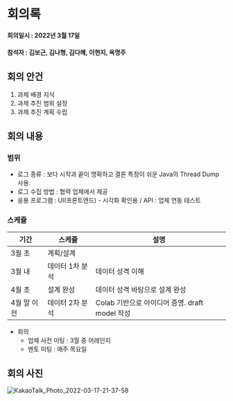 # 회의록
#### 회의일시 : 2022년 3월 17일
#### 참석자 : 김보근, 김나형, 김다혜, 이현지, 옥명주

## 회의 안건
1. 과제 배경 지식
2. 과제 추진 범위 설정
3. 과제 추진 계획 수립

## 회의 내용
### 범위
- 로그 종류 : 보다 시작과 끝이 명확하고 결론 특정이 쉬운 Java의 Thread Dump 사용.
- 로그 수집 방법 : 협력 업체에서 제공
- 응용 프로그램 : UI(프론트엔드) - 시각화 확인용 / API : 업체 연동 테스트

### 스케쥴
|기간|스케쥴|설명|
|------|---|---|
|3월 초|계획/설계||
|3월 내|데이터 1차 분석|데이터 성격 이해|
|4월 초|설계 완성|데이터 성격 바탕으로 설계 완성|
|4월 말 이전|데이터 2차 분석|Colab 기반으로 아이디어 증명. draft model 작성|

- 회의
  - 업체 사전 미팅 : 3월 중 어레인지
  - 멘토 미팅 : 매주 목요일

## 회의 사진
![KakaoTalk_Photo_2022-03-17-21-37-58](https://user-images.githubusercontent.com/54229039/158810611-20a632ee-3a15-416b-a029-7e220f07f3d0.png)
